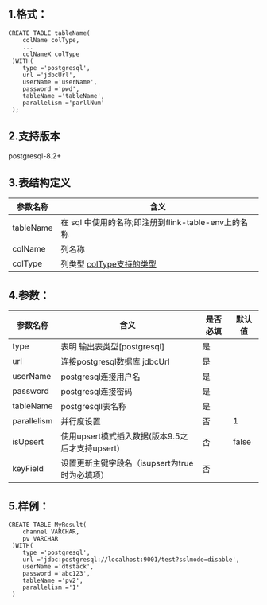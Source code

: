 ## 1.格式：
```
CREATE TABLE tableName(
    colName colType,
    ...
    colNameX colType
 )WITH(
    type ='postgresql',
    url ='jdbcUrl',
    userName ='userName',
    password ='pwd',
    tableName ='tableName',
    parallelism ='parllNum'
 );

```

## 2.支持版本
 postgresql-8.2+
 
## 3.表结构定义
 
|参数名称|含义|
|----|---|
| tableName| 在 sql 中使用的名称;即注册到flink-table-env上的名称|
| colName | 列名称|
| colType | 列类型 [colType支持的类型](colType.md)|

## 4.参数：

|参数名称|含义|是否必填|默认值|
|----|----|----|----|
| type |表明 输出表类型[postgresql]|是||
| url | 连接postgresql数据库 jdbcUrl |是||
| userName | postgresql连接用户名 |是||
| password | postgresql连接密码|是||
| tableName | postgresqll表名称|是||
| parallelism | 并行度设置|否|1|
| isUpsert | 使用upsert模式插入数据(版本9.5之后才支持upsert) |否|false
| keyField | 设置更新主键字段名（isupsert为true时为必填项）|否|

## 5.样例：
```
CREATE TABLE MyResult(
    channel VARCHAR,
    pv VARCHAR
 )WITH(
    type ='postgresql',
    url ='jdbc:postgresql://localhost:9001/test?sslmode=disable',
    userName ='dtstack',
    password ='abc123',
    tableName ='pv2',
    parallelism ='1'
 )
 ```
